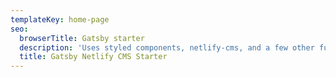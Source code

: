 ```yaml
---
templateKey: home-page
seo:
  browserTitle: Gatsby starter
  description: 'Uses styled components, netlify-cms, and a few other fun things. asdf'
  title: Gatsby Netlify CMS Starter
---
```


